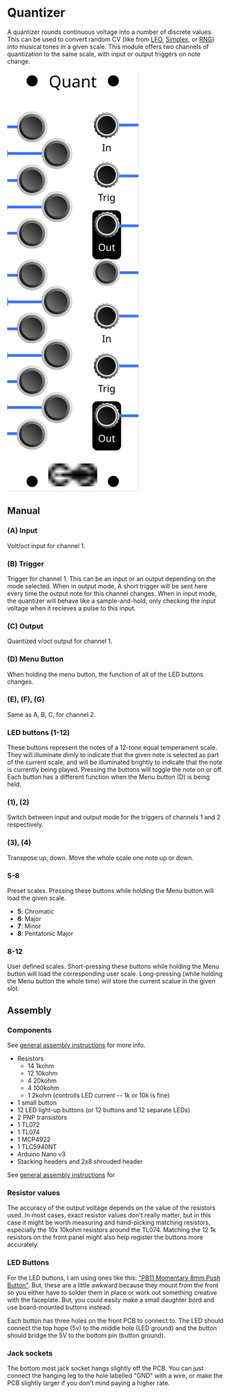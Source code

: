 # Quantizer

A quantizer rounds continuous voltage into a number of discrete values. This can be used to convert random CV (like from [LFO](https://github.com/QuinnFreedman/modular/tree/master/Simplex#lfo-mode), [Simplex](https://github.com/QuinnFreedman/modular/tree/master/Simplex), or [RNG](https://github.com/QuinnFreedman/modular/tree/master/RNG)) into musical tones in a given scale. This module offers two channels of quantization to the same scale, with input or output triggers on note change.

![](images/quantizer_faceplate.svg)

## Manual

### (A) Input

Volt/oct input for channel 1.

### (B) Trigger

Trigger for channel 1. This can be an input or an output depending on the mode selected. When in output mode, A short trigger will be sent here every time the output note for this channel changes. When in input mode, the quantizer will behave like a sample-and-hold, only checking the input voltage when it recieves a pulse to this input.

### (C) Output

Quantized v/oct output for channel 1.

### (D) Menu Button

When holding the menu button, the function of all of the LED buttons changes.

### (E), (F), (G)

Same as A, B, C, for channel 2.

### LED buttons (1-12)

These buttons represent the notes of a 12-tone equal temperament scale. They will illuminate dimly to indicate that the given note is selected as part of the current scale, and will be illuminated brightly to indicate that the note is currently being played. Pressing the buttons will toggle the note on or off. Each button has a different function when the Menu button (D) is being held.

### (1), (2)

Switch between input and output mode for the triggers of channels 1 and 2 respectively.

### (3), (4)

Transpose up, down. Move the whole scale one note up or down.

### 5-8

Preset scales. Pressing these buttons while holding the Menu button will load the given scale.

* **5**: Chromatic
* **6**: Major
* **7**: Minor
* **8**: Pentatonic Major
 
### 8-12

User defined scales. Short-pressing these buttons while holding the Menu button will load the corresponding user scale. Long-pressing (while holding the Menu button the whole time) will store the current scalue in the given slot.

## Assembly

### Components

See [general assembly instructions](https://github.com/QuinnFreedman/modular/wiki/Components) for more info.

* Resistors
    * 14 1kohm
    * 12 10kohm
    * 4 20kohm
    * 4 100kohm
    * 1 2kohm (controlls LED current -- 1k or 10k is fine)
* 1 small button
* 12 LED light-up buttons (or 12 buttons and 12 separate LEDs)
* 2 PNP transistors
* 1 TL072
* 1 TL074
* 1 MCP4922
* 1 TLC5940NT
* Arduino Nano v3
* Stacking headers and 2x8 shrouded header

See [general assembly instructions](https://github.com/QuinnFreedman/modular/wiki/Assembly) for
### Resistor values

The accuracy of the output voltage depends on the value of the resistors used. In most cases, exact resistor values don't really matter, but in this case it might be worth measuring and hand-picking matching resistors, especially the 10x 10kohm resistors around the TL074. Matching the 12 1k resistors on the front panel might also help register the buttons more accurately.

### LED Buttons

For the LED buttons, I am using ones like this: ["PB11 Momentary 8mm Push Button"](https://www.ebay.com/itm/5Pcs-Round-PB11-Momentary-8mm-Push-Button-Switch-With-Led-Light-SPST/184339359243). But, these are a little awkward because they mount from the front so you either have to solder them in place or work out something creative with the faceplate. But, you could easily make a small daughter bord and use board-mounted buttons instead.

Each button has three holes on the front PCB to connect to. The LED should connect the top  hope (5v) to the middle hole (LED ground) and the button should bridge the 5V to the bottom pin (button ground).

### Jack sockets

The bottom most jack socket hangs slightly off the PCB. You can just connect the hanging leg to the hole labelled "GND" with a wire, or make the PCB slightly larger if you don't mind paying a higher rate.
